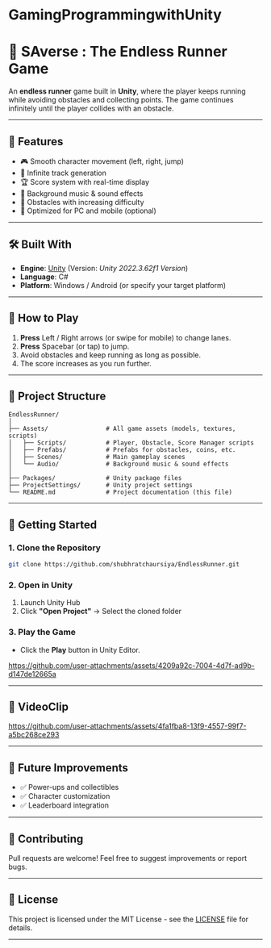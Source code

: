# GamingProgrammingwithUnity

# 🏃 **SAverse : The Endless Runner Game**

An **endless runner** game built in **Unity**, where the player keeps running while avoiding obstacles and collecting points. The game continues infinitely until the player collides with an obstacle.

---

## 📌 **Features**

* 🎮 Smooth character movement (left, right, jump)
* 🔄 Infinite track generation
* 🏆 Score system with real-time display
* 🎵 Background music & sound effects
* 🚧 Obstacles with increasing difficulty
* 📱 Optimized for PC and mobile (optional)

---

## 🛠 **Built With**

* **Engine**: [Unity](https://unity.com/) (Version: *Unity 2022.3.62f1 Version*)
* **Language**: C#
* **Platform**: Windows / Android (or specify your target platform)

---

## 🎯 **How to Play**

1. **Press** Left / Right arrows (or swipe for mobile) to change lanes.
2. **Press** Spacebar (or tap) to jump.
3. Avoid obstacles and keep running as long as possible.
4. The score increases as you run further.

---

## 📂 **Project Structure**

```
EndlessRunner/
│
├── Assets/                # All game assets (models, textures, scripts)
│   ├── Scripts/           # Player, Obstacle, Score Manager scripts
│   ├── Prefabs/           # Prefabs for obstacles, coins, etc.
│   ├── Scenes/            # Main gameplay scenes
│   └── Audio/             # Background music & sound effects
│
├── Packages/              # Unity package files
├── ProjectSettings/       # Unity project settings
└── README.md              # Project documentation (this file)
```

---

## 🚀 **Getting Started**

### **1. Clone the Repository**

```bash
git clone https://github.com/shubhratchaursiya/EndlessRunner.git
```

### **2. Open in Unity**

1. Launch Unity Hub
2. Click **"Open Project"** → Select the cloned folder

### **3. Play the Game**

* Click the **Play** button in Unity Editor.

https://github.com/user-attachments/assets/4209a92c-7004-4d7f-ad9b-d147de12665a



---

## 🎨 **VideoClip**




https://github.com/user-attachments/assets/4fa1fba8-13f9-4557-99f7-a5bc268ce293




---

## 🔮 **Future Improvements**

* ✅ Power-ups and collectibles
* ✅ Character customization
* ✅ Leaderboard integration

---

## 🤝 **Contributing**

Pull requests are welcome! Feel free to suggest improvements or report bugs.

---

## 📜 **License**

This project is licensed under the MIT License - see the [LICENSE](LICENSE) file for details.

---
